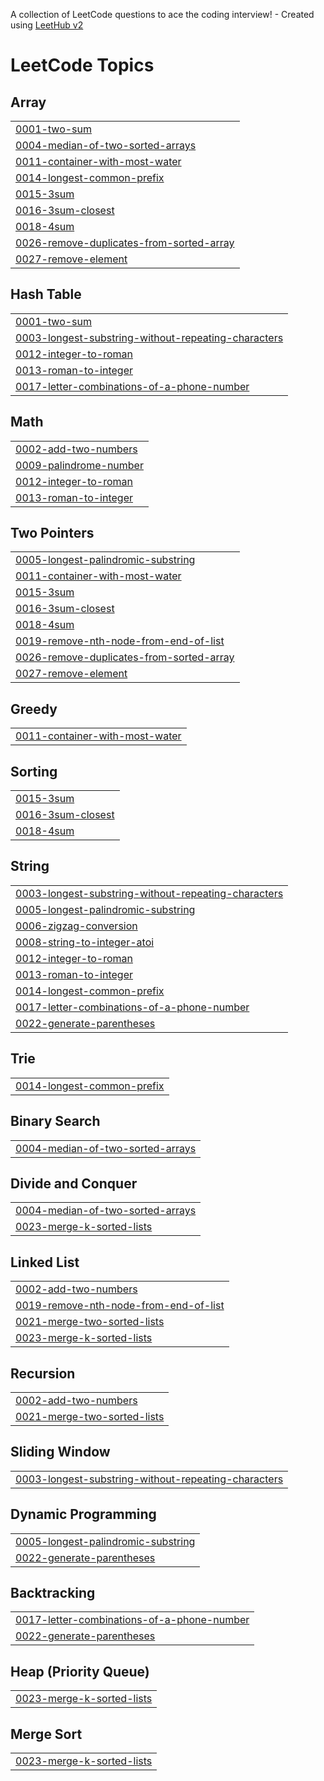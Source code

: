 A collection of LeetCode questions to ace the coding interview! - Created using [LeetHub v2](https://github.com/arunbhardwaj/LeetHub-2.0)
<!---LeetCode Topics Start-->
# LeetCode Topics
## Array
|  |
| ------- |
| [0001-two-sum](https://github.com/KTG5672/leetcode/tree/master/0001-two-sum) |
| [0004-median-of-two-sorted-arrays](https://github.com/KTG5672/leetcode/tree/master/0004-median-of-two-sorted-arrays) |
| [0011-container-with-most-water](https://github.com/KTG5672/leetcode/tree/master/0011-container-with-most-water) |
| [0014-longest-common-prefix](https://github.com/KTG5672/leetcode/tree/master/0014-longest-common-prefix) |
| [0015-3sum](https://github.com/KTG5672/leetcode/tree/master/0015-3sum) |
| [0016-3sum-closest](https://github.com/KTG5672/leetcode/tree/master/0016-3sum-closest) |
| [0018-4sum](https://github.com/KTG5672/leetcode/tree/master/0018-4sum) |
| [0026-remove-duplicates-from-sorted-array](https://github.com/KTG5672/leetcode/tree/master/0026-remove-duplicates-from-sorted-array) |
| [0027-remove-element](https://github.com/KTG5672/leetcode/tree/master/0027-remove-element) |
## Hash Table
|  |
| ------- |
| [0001-two-sum](https://github.com/KTG5672/leetcode/tree/master/0001-two-sum) |
| [0003-longest-substring-without-repeating-characters](https://github.com/KTG5672/leetcode/tree/master/0003-longest-substring-without-repeating-characters) |
| [0012-integer-to-roman](https://github.com/KTG5672/leetcode/tree/master/0012-integer-to-roman) |
| [0013-roman-to-integer](https://github.com/KTG5672/leetcode/tree/master/0013-roman-to-integer) |
| [0017-letter-combinations-of-a-phone-number](https://github.com/KTG5672/leetcode/tree/master/0017-letter-combinations-of-a-phone-number) |
## Math
|  |
| ------- |
| [0002-add-two-numbers](https://github.com/KTG5672/leetcode/tree/master/0002-add-two-numbers) |
| [0009-palindrome-number](https://github.com/KTG5672/leetcode/tree/master/0009-palindrome-number) |
| [0012-integer-to-roman](https://github.com/KTG5672/leetcode/tree/master/0012-integer-to-roman) |
| [0013-roman-to-integer](https://github.com/KTG5672/leetcode/tree/master/0013-roman-to-integer) |
## Two Pointers
|  |
| ------- |
| [0005-longest-palindromic-substring](https://github.com/KTG5672/leetcode/tree/master/0005-longest-palindromic-substring) |
| [0011-container-with-most-water](https://github.com/KTG5672/leetcode/tree/master/0011-container-with-most-water) |
| [0015-3sum](https://github.com/KTG5672/leetcode/tree/master/0015-3sum) |
| [0016-3sum-closest](https://github.com/KTG5672/leetcode/tree/master/0016-3sum-closest) |
| [0018-4sum](https://github.com/KTG5672/leetcode/tree/master/0018-4sum) |
| [0019-remove-nth-node-from-end-of-list](https://github.com/KTG5672/leetcode/tree/master/0019-remove-nth-node-from-end-of-list) |
| [0026-remove-duplicates-from-sorted-array](https://github.com/KTG5672/leetcode/tree/master/0026-remove-duplicates-from-sorted-array) |
| [0027-remove-element](https://github.com/KTG5672/leetcode/tree/master/0027-remove-element) |
## Greedy
|  |
| ------- |
| [0011-container-with-most-water](https://github.com/KTG5672/leetcode/tree/master/0011-container-with-most-water) |
## Sorting
|  |
| ------- |
| [0015-3sum](https://github.com/KTG5672/leetcode/tree/master/0015-3sum) |
| [0016-3sum-closest](https://github.com/KTG5672/leetcode/tree/master/0016-3sum-closest) |
| [0018-4sum](https://github.com/KTG5672/leetcode/tree/master/0018-4sum) |
## String
|  |
| ------- |
| [0003-longest-substring-without-repeating-characters](https://github.com/KTG5672/leetcode/tree/master/0003-longest-substring-without-repeating-characters) |
| [0005-longest-palindromic-substring](https://github.com/KTG5672/leetcode/tree/master/0005-longest-palindromic-substring) |
| [0006-zigzag-conversion](https://github.com/KTG5672/leetcode/tree/master/0006-zigzag-conversion) |
| [0008-string-to-integer-atoi](https://github.com/KTG5672/leetcode/tree/master/0008-string-to-integer-atoi) |
| [0012-integer-to-roman](https://github.com/KTG5672/leetcode/tree/master/0012-integer-to-roman) |
| [0013-roman-to-integer](https://github.com/KTG5672/leetcode/tree/master/0013-roman-to-integer) |
| [0014-longest-common-prefix](https://github.com/KTG5672/leetcode/tree/master/0014-longest-common-prefix) |
| [0017-letter-combinations-of-a-phone-number](https://github.com/KTG5672/leetcode/tree/master/0017-letter-combinations-of-a-phone-number) |
| [0022-generate-parentheses](https://github.com/KTG5672/leetcode/tree/master/0022-generate-parentheses) |
## Trie
|  |
| ------- |
| [0014-longest-common-prefix](https://github.com/KTG5672/leetcode/tree/master/0014-longest-common-prefix) |
## Binary Search
|  |
| ------- |
| [0004-median-of-two-sorted-arrays](https://github.com/KTG5672/leetcode/tree/master/0004-median-of-two-sorted-arrays) |
## Divide and Conquer
|  |
| ------- |
| [0004-median-of-two-sorted-arrays](https://github.com/KTG5672/leetcode/tree/master/0004-median-of-two-sorted-arrays) |
| [0023-merge-k-sorted-lists](https://github.com/KTG5672/leetcode/tree/master/0023-merge-k-sorted-lists) |
## Linked List
|  |
| ------- |
| [0002-add-two-numbers](https://github.com/KTG5672/leetcode/tree/master/0002-add-two-numbers) |
| [0019-remove-nth-node-from-end-of-list](https://github.com/KTG5672/leetcode/tree/master/0019-remove-nth-node-from-end-of-list) |
| [0021-merge-two-sorted-lists](https://github.com/KTG5672/leetcode/tree/master/0021-merge-two-sorted-lists) |
| [0023-merge-k-sorted-lists](https://github.com/KTG5672/leetcode/tree/master/0023-merge-k-sorted-lists) |
## Recursion
|  |
| ------- |
| [0002-add-two-numbers](https://github.com/KTG5672/leetcode/tree/master/0002-add-two-numbers) |
| [0021-merge-two-sorted-lists](https://github.com/KTG5672/leetcode/tree/master/0021-merge-two-sorted-lists) |
## Sliding Window
|  |
| ------- |
| [0003-longest-substring-without-repeating-characters](https://github.com/KTG5672/leetcode/tree/master/0003-longest-substring-without-repeating-characters) |
## Dynamic Programming
|  |
| ------- |
| [0005-longest-palindromic-substring](https://github.com/KTG5672/leetcode/tree/master/0005-longest-palindromic-substring) |
| [0022-generate-parentheses](https://github.com/KTG5672/leetcode/tree/master/0022-generate-parentheses) |
## Backtracking
|  |
| ------- |
| [0017-letter-combinations-of-a-phone-number](https://github.com/KTG5672/leetcode/tree/master/0017-letter-combinations-of-a-phone-number) |
| [0022-generate-parentheses](https://github.com/KTG5672/leetcode/tree/master/0022-generate-parentheses) |
## Heap (Priority Queue)
|  |
| ------- |
| [0023-merge-k-sorted-lists](https://github.com/KTG5672/leetcode/tree/master/0023-merge-k-sorted-lists) |
## Merge Sort
|  |
| ------- |
| [0023-merge-k-sorted-lists](https://github.com/KTG5672/leetcode/tree/master/0023-merge-k-sorted-lists) |
<!---LeetCode Topics End-->